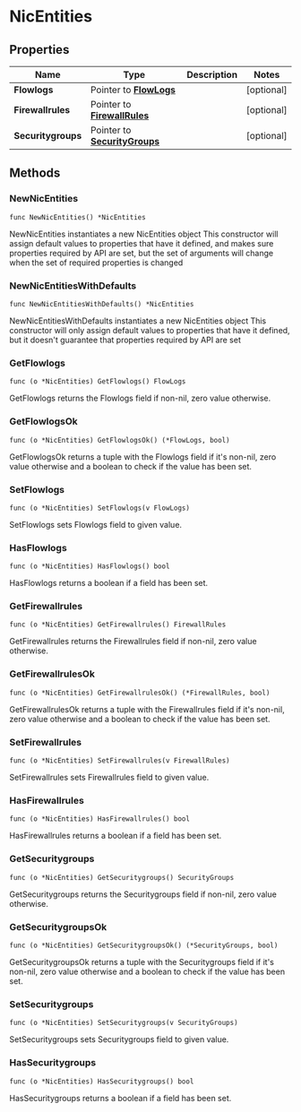 # NicEntities

## Properties

|Name | Type | Description | Notes|
|------------ | ------------- | ------------- | -------------|
|**Flowlogs** | Pointer to [**FlowLogs**](FlowLogs.md) |  | [optional] |
|**Firewallrules** | Pointer to [**FirewallRules**](FirewallRules.md) |  | [optional] |
|**Securitygroups** | Pointer to [**SecurityGroups**](SecurityGroups.md) |  | [optional] |

## Methods

### NewNicEntities

`func NewNicEntities() *NicEntities`

NewNicEntities instantiates a new NicEntities object
This constructor will assign default values to properties that have it defined,
and makes sure properties required by API are set, but the set of arguments
will change when the set of required properties is changed

### NewNicEntitiesWithDefaults

`func NewNicEntitiesWithDefaults() *NicEntities`

NewNicEntitiesWithDefaults instantiates a new NicEntities object
This constructor will only assign default values to properties that have it defined,
but it doesn't guarantee that properties required by API are set

### GetFlowlogs

`func (o *NicEntities) GetFlowlogs() FlowLogs`

GetFlowlogs returns the Flowlogs field if non-nil, zero value otherwise.

### GetFlowlogsOk

`func (o *NicEntities) GetFlowlogsOk() (*FlowLogs, bool)`

GetFlowlogsOk returns a tuple with the Flowlogs field if it's non-nil, zero value otherwise
and a boolean to check if the value has been set.

### SetFlowlogs

`func (o *NicEntities) SetFlowlogs(v FlowLogs)`

SetFlowlogs sets Flowlogs field to given value.

### HasFlowlogs

`func (o *NicEntities) HasFlowlogs() bool`

HasFlowlogs returns a boolean if a field has been set.

### GetFirewallrules

`func (o *NicEntities) GetFirewallrules() FirewallRules`

GetFirewallrules returns the Firewallrules field if non-nil, zero value otherwise.

### GetFirewallrulesOk

`func (o *NicEntities) GetFirewallrulesOk() (*FirewallRules, bool)`

GetFirewallrulesOk returns a tuple with the Firewallrules field if it's non-nil, zero value otherwise
and a boolean to check if the value has been set.

### SetFirewallrules

`func (o *NicEntities) SetFirewallrules(v FirewallRules)`

SetFirewallrules sets Firewallrules field to given value.

### HasFirewallrules

`func (o *NicEntities) HasFirewallrules() bool`

HasFirewallrules returns a boolean if a field has been set.

### GetSecuritygroups

`func (o *NicEntities) GetSecuritygroups() SecurityGroups`

GetSecuritygroups returns the Securitygroups field if non-nil, zero value otherwise.

### GetSecuritygroupsOk

`func (o *NicEntities) GetSecuritygroupsOk() (*SecurityGroups, bool)`

GetSecuritygroupsOk returns a tuple with the Securitygroups field if it's non-nil, zero value otherwise
and a boolean to check if the value has been set.

### SetSecuritygroups

`func (o *NicEntities) SetSecuritygroups(v SecurityGroups)`

SetSecuritygroups sets Securitygroups field to given value.

### HasSecuritygroups

`func (o *NicEntities) HasSecuritygroups() bool`

HasSecuritygroups returns a boolean if a field has been set.



